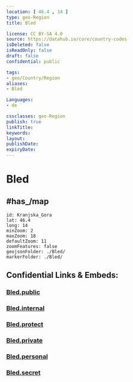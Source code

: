 ```yaml
---
location: [ 46.4 , 14 ] 
type: geo-Region
title: Bled

license: CC BY-SA 4.0
source: https://datahub.io/core/country-codes
isDeleted: false
isReadOnly: false
draft: false
confidential: public

tags:
- geo/Country/Region
aliases:
- Bled

Languages:
- de

cssclasses: geo-Region
publish: true
linkTitle: 
keywords: 
layout: 
publishDate: 
expiryDate: 
---
```


# Bled


## #has_/map 

```leaflet
id: Kranjska_Gora
lat: 46.4
long: 14
minZoom: 2 
maxZoom: 18
defaultZoom: 11
zoomFeatures: false 
geojsonFolder: ./Bled/
markerFolder: ./Bled/
```


## Confidential Links & Embeds: 

### [Bled.public](/_public/\Earth\Continent\Europe\Europe~Central\Slovenia\Regions~Slovenia\Gorenjska\counties~GorenjskaBled.public.md) 

### [Bled.internal](/_internal/\Earth\Continent\Europe\Europe~Central\Slovenia\Regions~Slovenia\Gorenjska\counties~GorenjskaBled.internal.md) 

### [Bled.protect](/_protect/\Earth\Continent\Europe\Europe~Central\Slovenia\Regions~Slovenia\Gorenjska\counties~GorenjskaBled.protect.md) 

### [Bled.private](/_private/\Earth\Continent\Europe\Europe~Central\Slovenia\Regions~Slovenia\Gorenjska\counties~GorenjskaBled.private.md) 

### [Bled.personal](/_personal/\Earth\Continent\Europe\Europe~Central\Slovenia\Regions~Slovenia\Gorenjska\counties~GorenjskaBled.personal.md) 

### [Bled.secret](/_secret/\Earth\Continent\Europe\Europe~Central\Slovenia\Regions~Slovenia\Gorenjska\counties~GorenjskaBled.secret.md)

